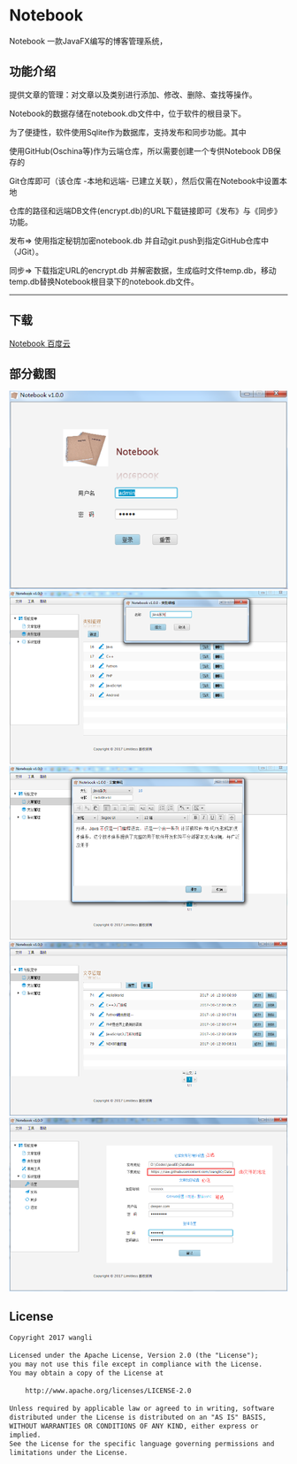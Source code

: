 # Notebook
Notebook 一款JavaFX编写的博客管理系统，

## 功能介绍
提供文章的管理：对文章以及类别进行添加、修改、删除、查找等操作。

Notebook的数据存储在notebook.db文件中，位于软件的根目录下。

为了便捷性，软件使用Sqlite作为数据库，支持发布和同步功能。其中

使用GitHub(Oschina等)作为云端仓库，所以需要创建一个专供Notebook DB保存的

Git仓库即可（该仓库 -本地和远端- 已建立关联），然后仅需在Notebook中设置本地

仓库的路径和远端DB文件(encrypt.db)的URL下载链接即可《发布》与《同步》功能。

发布=> 使用指定秘钥加密notebook.db 并自动git.push到指定GitHub仓库中（JGit）。

同步=> 下载指定URL的encrypt.db 并解密数据，生成临时文件temp.db，移动temp.db替换Notebook根目录下的notebook.db文件。

----------------------------------------------------

## 下载
[Notebook 百度云](http://pan.baidu.com/s/1c2q7BqS)

## 部分截图
![](screenshots/1.png)
![](screenshots/2.png)
![](screenshots/3.png)
![](screenshots/4.png)
![](screenshots/5.png)

## License
    Copyright 2017 wangli

    Licensed under the Apache License, Version 2.0 (the "License");
    you may not use this file except in compliance with the License.
    You may obtain a copy of the License at

        http://www.apache.org/licenses/LICENSE-2.0

    Unless required by applicable law or agreed to in writing, software
    distributed under the License is distributed on an "AS IS" BASIS,
    WITHOUT WARRANTIES OR CONDITIONS OF ANY KIND, either express or implied.
    See the License for the specific language governing permissions and
    limitations under the License.
